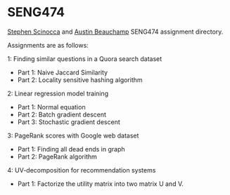 # SENG474 #

[Stephen Scinocca](https://github.com/StephenScinocca) and [Austin Beauchamp](https://github.com/austinbeauch) SENG474 assignment directory. 

Assignments are as follows:

1: Finding similar questions in a Quora search dataset
- Part 1: Naive Jaccard Similarity
- Part 2: Locality sensitive hashing algorithm

2: Linear regression model training
- Part 1: Normal equation
- Part 2: Batch gradient descent
- Part 3: Stochastic gradient descent 

3: PageRank scores with Google web dataset
- Part 1: Finding all dead ends in graph
- Part 2: PageRank algorithm

4: UV-decomposition for recommendation systems
- Part 1: Factorize the utility matrix into two matrix U and V.

